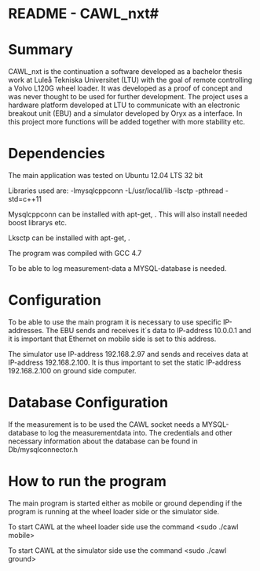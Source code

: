 # README - CAWL_nxt#
 
# Summary #

CAWL_nxt is the continuation a software developed as a bachelor thesis work at Luleå Tekniska Universitet (LTU) with the goal of remote controlling a Volvo L120G wheel loader. It was developed as a proof of concept and was never thought to be used for further development. The project uses a hardware platform developed at LTU to communicate with an electronic breakout unit (EBU) and a simulator developed by Oryx as a interface.
In this project more functions will be added together with more stability etc. 


# Dependencies #

The main application was tested on Ubuntu 12.04 LTS 32 bit

Libraries used are:
-lmysqlcppconn
-L/usr/local/lib -lsctp 
-pthread
-std=c++11

Mysqlcppconn can be installed with apt-get, <sudo apt-get install  libmysqlcppconn-dev>. This will also install needed boost librarys etc.

Lksctp can be installed with apt-get, <sudo apt-get install libsctp-dev lksctp-tools>.

The program was compiled with GCC 4.7

To be able to log measurement-data a MYSQL-database is needed.


# Configuration #

To be able to use the main program it is necessary to use specific IP-addresses. The EBU sends and receives it´s data to IP-address 10.0.0.1 and it is important that Ethernet on mobile side is set to this address.

The simulator use IP-address 192.168.2.97 and sends and receives data at IP-address 192.168.2.100. It is thus important to set the static IP-address 192.168.2.100 on ground side computer.


# Database Configuration #

If the measurement is to be used the CAWL socket needs a MYSQL-database to log the measurementdata into.
The credentials and other necessary information about the database can be found in Db/mysqlconnector.h


# How to run the program #

The main program is started either as mobile or ground depending if the program is running at the wheel loader side or the simulator side.

To start CAWL at the wheel loader side use the command <sudo ./cawl mobile>

To start CAWL at the simulator side use the command <sudo ./cawl ground>